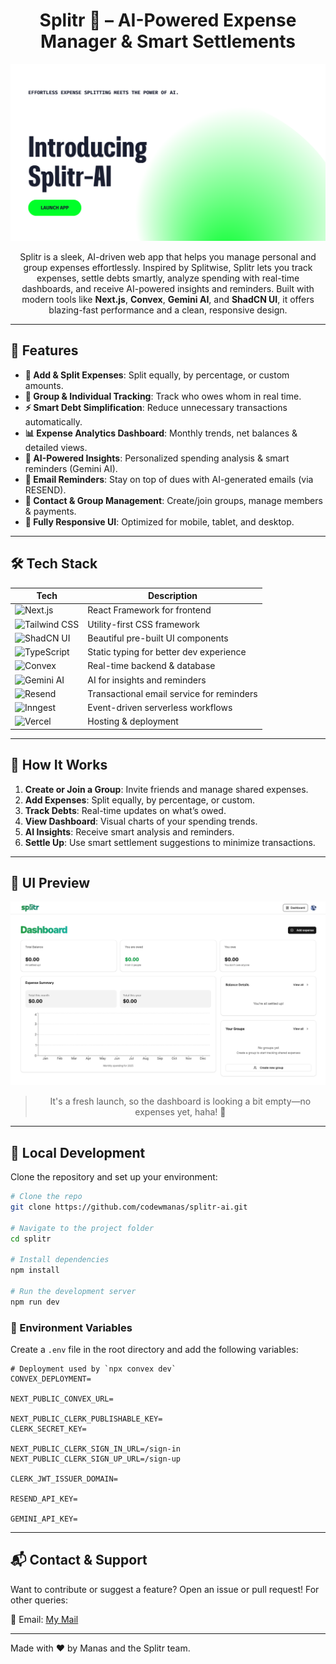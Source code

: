 <h1 align="center"> Splitr 💸 – AI-Powered Expense Manager & Smart Settlements </h1>
<div align="center">

![Splitr Banner](./banner.png)

Splitr is a sleek, AI-driven web app that helps you manage personal and group expenses effortlessly. Inspired by Splitwise, Splitr lets you track expenses, settle debts smartly, analyze spending with real-time dashboards, and receive AI-powered insights and reminders. Built with modern tools like **Next.js**, **Convex**, **Gemini AI**, and **ShadCN UI**, it offers blazing-fast performance and a clean, responsive design.

</div>

---

## 🌟 Features

* **🧾 Add & Split Expenses**: Split equally, by percentage, or custom amounts.
* **🤝 Group & Individual Tracking**: Track who owes whom in real time.
* **⚡ Smart Debt Simplification**: Reduce unnecessary transactions automatically.
* **📊 Expense Analytics Dashboard**: Monthly trends, net balances & detailed views.
* **🧠 AI-Powered Insights**: Personalized spending analysis & smart reminders (Gemini AI).
* **🔔 Email Reminders**: Stay on top of dues with AI-generated emails (via RESEND).
* **👥 Contact & Group Management**: Create/join groups, manage members & payments.
* **📲 Fully Responsive UI**: Optimized for mobile, tablet, and desktop.

---

## 🛠️ Tech Stack

| Tech                                                                                                 | Description                               |
| ---------------------------------------------------------------------------------------------------- | ----------------------------------------- |
| ![Next.js](https://img.shields.io/badge/Next.js-000?logo=nextdotjs\&logoColor=white)                 | React Framework for frontend              |
| ![Tailwind CSS](https://img.shields.io/badge/Tailwind_CSS-38B2AC?logo=tailwind-css\&logoColor=white) | Utility-first CSS framework               |
| ![ShadCN UI](https://img.shields.io/badge/ShadCN_UI-000000?logo=vercel\&logoColor=white)             | Beautiful pre-built UI components         |
| ![TypeScript](https://img.shields.io/badge/TypeScript-3178C6?logo=typescript\&logoColor=white)       | Static typing for better dev experience   |
| ![Convex](https://img.shields.io/badge/Convex_DB-000000?logo=vercel\&logoColor=white)                | Real-time backend & database              |
| ![Gemini AI](https://img.shields.io/badge/Gemini_AI-4285F4?logo=google\&logoColor=white)             | AI for insights and reminders             |
| ![Resend](https://img.shields.io/badge/Resend_Email-F02E65?logo=resend\&logoColor=white)             | Transactional email service for reminders |
| ![Inngest](https://img.shields.io/badge/Inngest_Server-000000?logo=inngest\&logoColor=white)         | Event-driven serverless workflows         |
| ![Vercel](https://img.shields.io/badge/Vercel-000?logo=vercel\&logoColor=white)                      | Hosting & deployment                      |

---

## 🧭 How It Works

1. **Create or Join a Group**: Invite friends and manage shared expenses.
2. **Add Expenses**: Split equally, by percentage, or custom.
3. **Track Debts**: Real-time updates on what’s owed.
4. **View Dashboard**: Visual charts of your spending trends.
5. **AI Insights**: Receive smart analysis and reminders.
6. **Settle Up**: Use smart settlement suggestions to minimize transactions.

---

## 📸 UI Preview

<div align="center">

![Splitr UI Preview](./image.png)

> It's a fresh launch, so the dashboard is looking a bit empty—no expenses yet, haha! 🎉

</div>

---

## 🧪 Local Development

Clone the repository and set up your environment:

```bash
# Clone the repo
git clone https://github.com/codewmanas/splitr-ai.git

# Navigate to the project folder
cd splitr

# Install dependencies
npm install

# Run the development server
npm run dev
```

### 🔐 Environment Variables

Create a `.env` file in the root directory and add the following variables:

```env
# Deployment used by `npx convex dev`
CONVEX_DEPLOYMENT=

NEXT_PUBLIC_CONVEX_URL=

NEXT_PUBLIC_CLERK_PUBLISHABLE_KEY=
CLERK_SECRET_KEY=

NEXT_PUBLIC_CLERK_SIGN_IN_URL=/sign-in
NEXT_PUBLIC_CLERK_SIGN_UP_URL=/sign-up

CLERK_JWT_ISSUER_DOMAIN=

RESEND_API_KEY=

GEMINI_API_KEY=
```

---

## 📬 Contact & Support

Want to contribute or suggest a feature? Open an issue or pull request! For other queries:

<p>
📧 Email: <a href="mailto:manas.kolaskar@somaiya.edu">My Mail</a><br>
</p>

---

<p>
Made with ❤️ by Manas and the Splitr team.
</p>
